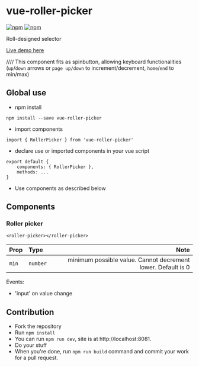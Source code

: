 # vue-roller-picker
[![npm](https://img.shields.io/npm/v/vue-roller-picker.svg)](https://www.npmjs.com/package/vue-roller-picker)
[![npm](https://img.shields.io/npm/dt/vue-roller-picker.svg)](https://www.npmjs.com/package/vue-roller-picker)

Roll-designed selector

[Live demo here](https://keiwen.github.io/vue-roller-picker/)

//// This component fits as spinbutton, allowing keyboard functionalities (`up`/`down` arrows or `page up/down` to increment/decrement, `home`/`end` to min/max)

## Global use
- npm install
```
npm install --save vue-roller-picker
```
- import components
```
import { RollerPicker } from 'vue-roller-picker'
```
- declare use or imported components in your vue script
```
export default {
    components: { RollerPicker },
    methods: ...
}
```
- Use components as described below

## Components
### Roller picker
```
<roller-picker></roller-picker>
```


| Prop | Type | Note
| :--- | :--- | ---: |
| `min` | `number` | minimum possible value. Cannot decrement lower. Default is 0 |


Events:
- 'input' on value change

## Contribution
- Fork the repository
- Run `npm install`
- You can run `npm run dev`, site is at http://localhost:8081.
- Do your stuff
- When you're done, run `npm run build` command and commit your work for a pull request.
